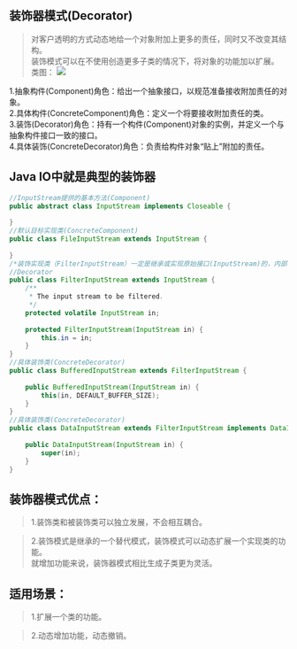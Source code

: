 ## 装饰器模式(Decorator)  
> 对客户透明的方式动态地给一个对象附加上更多的责任，同时又不改变其结构。  
装饰模式可以在不使用创造更多子类的情况下，将对象的功能加以扩展。  
类图：  ![](http://www.hubwiz.com/course/5710cb2e08ce8b3d3a1430f1/img/decorator.png)  

1.抽象构件(Component)角色：给出一个抽象接口，以规范准备接收附加责任的对象。  
2.具体构件(ConcreteComponent)角色：定义一个将要接收附加责任的类。  
3.装饰(Decorator)角色：持有一个构件(Component)对象的实例，并定义一个与抽象构件接口一致的接口。  
4.具体装饰(ConcreteDecorator)角色：负责给构件对象“贴上”附加的责任。  
## Java IO中就是典型的装饰器  
```Java  
//InputStream提供的基本方法(Component)
public abstract class InputStream implements Closeable {
 
}
//默认目标实现类(ConcreteComponent)
public class FileInputStream extends InputStream {
 
}
/*装饰实现类（FilterInputStream）一定是继承或实现原始接口(InputStream)的，内部有包含一个原始接口的超类(其实就是某个默认目标实现类)*/
//Decorator
public class FilterInputStream extends InputStream {
    /**
     * The input stream to be filtered.
     */
    protected volatile InputStream in;
 
    protected FilterInputStream(InputStream in) {
        this.in = in;
    }
}
//具体装饰类(ConcreteDecorator)
public class BufferedInputStream extends FilterInputStream {
 
    public BufferedInputStream(InputStream in) {
        this(in, DEFAULT_BUFFER_SIZE);
    }
}
//具体装饰类(ConcreteDecorator)
public class DataInputStream extends FilterInputStream implements DataInput {
 
    public DataInputStream(InputStream in) {
        super(in);
    }
} 
```

## 装饰器模式优点：  
> 1.装饰类和被装饰类可以独立发展，不会相互耦合。

> 2.装饰模式是继承的一个替代模式，装饰模式可以动态扩展一个实现类的功能。  
就增加功能来说，装饰器模式相比生成子类更为灵活。  

## 适用场景：  
> 1.扩展一个类的功能。  

> 2.动态增加功能，动态撤销。
